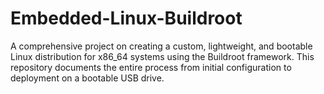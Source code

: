 # Embedded-Linux-Buildroot
A comprehensive project on creating a custom, lightweight, and bootable Linux distribution for x86_64 systems using the Buildroot framework. This repository documents the entire process from initial configuration to deployment on a bootable USB drive.

